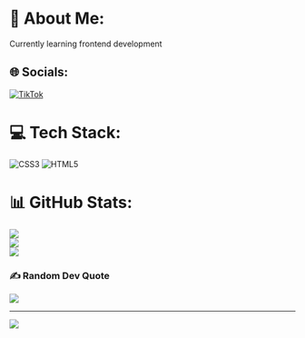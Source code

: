 # 💫 About Me:
Currently learning frontend development


## 🌐 Socials:
[![TikTok](https://img.shields.io/badge/TikTok-%23000000.svg?logo=TikTok&logoColor=white)](https://tiktok.com/@vladleaf) 

# 💻 Tech Stack:
![CSS3](https://img.shields.io/badge/css3-%231572B6.svg?style=for-the-badge&logo=css3&logoColor=white) ![HTML5](https://img.shields.io/badge/html5-%23E34F26.svg?style=for-the-badge&logo=html5&logoColor=white)
# 📊 GitHub Stats:
![](https://github-readme-stats.vercel.app/api?username=Whyleafy&theme=dracula&hide_border=false&include_all_commits=false&count_private=false)<br/>
![](https://github-readme-streak-stats.herokuapp.com/?user=Whyleafy&theme=dracula&hide_border=false)<br/>
![](https://github-readme-stats.vercel.app/api/top-langs/?username=Whyleafy&theme=dracula&hide_border=false&include_all_commits=false&count_private=false&layout=compact)

### ✍️ Random Dev Quote
![](https://quotes-github-readme.vercel.app/api?type=horizontal&theme=tokyonight)

---
[![](https://visitcount.itsvg.in/api?id=Whyleafy&icon=0&color=0)](https://visitcount.itsvg.in)

<!-- Proudly created with GPRM ( https://gprm.itsvg.in ) -->
